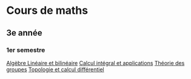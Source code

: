 # Cours de maths

## 3e année

### 1er semestre

[Algèbre Linéaire et bilinéaire](https://moodle.univ-angers.fr/pluginfile.php/2523265/mod_resource/content/13/L3_algebre_poly_2022.pdf)
[Calcul intégral et applications](file:///home/emanuel/Downloads/Cours-13-11-24.pdf)
[Théorie des groupes](3/groups.pdf)
[Topologie et calcul différentiel](https://math.univ-angers.fr/~campesato/ens/topcd.pdf)
